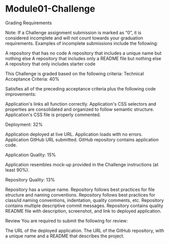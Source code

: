 # Module01-Challenge


Grading Requirements

Note: If a Challenge assignment submission is marked as “0”, it is considered incomplete and will not count towards your graduation requirements. Examples of incomplete submissions include the following:

A repository that has no code
A repository that includes a unique name but nothing else
A repository that includes only a README file but nothing else
A repository that only includes starter code

This Challenge is graded based on the following criteria:
Technical Acceptance Criteria: 40%

Satisfies all of the preceding acceptance criteria plus the following code improvements:

Application's links all function correctly.
Application's CSS selectors and properties are consolidated and organized to follow semantic structure.
Application's CSS file is properly commented.


Deployment: 32%

Application deployed at live URL.
Application loads with no errors.
Application GitHub URL submitted.
GitHub repository contains application code.


Application Quality: 15%

Application resembles mock-up provided in the Challenge instructions (at least 90%).

Repository Quality: 13%

Repository has a unique name.
Repository follows best practices for file structure and naming conventions.
Repository follows best practices for class/id naming conventions, indentation, quality comments, etc.
Repository contains multiple descriptive commit messages.
Repository contains quality README file with description, screenshot, and link to deployed application.

Review
You are required to submit the following for review:

The URL of the deployed application.
The URL of the GitHub repository, with a unique name and a README that describes the project.
